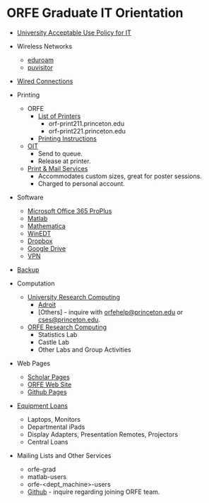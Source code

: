 # ORFE Graduate IT Orientation

* [University Acceptable Use Policy for IT][1]
* Wireless Networks
	* [eduroam][4]
	* [puvisitor][5]
* [Wired Connections][2]
* Printing
	* ORFE 
		* [List of Printers][6]
			* orf-print211.princeton.edu
			* orf-print221.princeton.edu
		* [Printing Instructions][7]
	* [OIT][8]
		* Send to queue.
		* Release at printer.
	* [Print & Mail Services][9]
		* Accommodates custom sizes, great for poster sessions.
		* Charged to personal account.

* Software
	* [Microsoft Office 365 ProPlus][10]
	* [Matlab][11]
	* [Mathematica][12]
	* [WinEDT][13]
	* [Dropbox][14]
	* [Google Drive][15]
	* [VPN][16]

* [Backup][18]

* Computation
	* [University Research Computing][19]
		* [Adroit][21]
		* [Others] - inquire with <orfehelp@princeton.edu> or <cses@princeton.edu>.
	* [ORFE Research Computing][22]
		* Statistics Lab 
		* Castle Lab
		* Other Labs and Group Activities

* Web Pages
	* [Scholar Pages][24]
	* [ORFE Web Site][25]
	* [Github Pages][28]

* [Equipment Loans][26]
	* Laptops, Monitors
	* Departmental iPads
	* Display Adapters, Presentation Remotes, Projectors
	* Central Loans
	
* Mailing Lists and Other Services
	* orfe-grad
	* matlab-users
	* orfe-<dept_machine>-users
	* [Github][27] - inquire regarding joining ORFE team.

[1]: <https://www.princeton.edu/itpolicy>
[2]: <https://kb.princeton.edu/KB0010997>
[3]: <https://princeton.service-now.com/snap?id=kb_article&sys_id=472a27064f9ca20018ddd48e5210c780>
[4]: <https://kb.princeton.edu/8020>
[5]: <https://kb.princeton.edu/KB0010997>
[6]: <https://orfe.princeton.edu/help/printers>
[7]: <http://orfe.princeton.edu/help/printing>
[8]: <https://kb.princeton.edu/8329>
[9]: <https://printandmail.princeton.edu>
[10]: <https://kb.princeton.edu/9416>
[11]: <https://kb.princeton.edu/KB0011341>
[12]: <https://kb.princeton.edu/KB0011002>
[13]: <mailto:orfehelp@princeton.edu>
[14]: <https://princeton.service-now.com/service?id=sc_cat_item&sys_id=4db8b6b04f99e74cf56c0ad14210c77a>
[15]: <https://kb.princeton.edu/1128>
[16]: <https://www.princeton.edu/vpn>
[17]: <https://get.teamviewer.com/orfehelp>
[18]: <https://princeton.service-now.com/service?id=sc_cat_item&sys_id=91724a974f2ffe8018ddd48e5210c72a>
[19]: <https://www.princeton.edu/researchcomputing>
[20]: <https://www.princeton.edu/researchcomputing/computational-hardware/nobel>
[21]: <https://www.princeton.edu/researchcomputing/computational-hardware/adroit>
[22]: <https://orfe.princeton.edu/help/hardware>
[23]: <https://www.princeton.edu/clusters/cluster-list>
[24]: <https://scholar.princeton.edu>
[25]: <https://orfe.princeton.edu/login>
[26]: <https://orfe.princeton.edu/forms/equipment-loan>
[27]: <https://www.princeton.edu/researchcomputing/services/github-form-new>
[28]: <https://pages.github.com>

